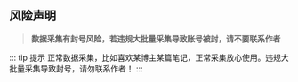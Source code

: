 ## 风险声明

> **数据采集有封号风险，若违规大批量采集导致账号被封，请不要联系作者**

::: tip 提示
 正常数据采集，比如喜欢某博主某篇笔记，正常采集放心使用。违规大批量采集导致封号，请勿联系作者！
:::